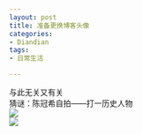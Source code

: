 ```yaml
---
layout: post
title: 准备更换博客头像
categories:
- Diandian
tags:
- 日常生活

---
```

与此无关又有关
<br />猜谜：陈冠希自拍——打一历史人物
<br />
<img src="http://m3.img.srcdd.com/farm5/d/2012/0627/10/DAEE311BEAEF426C547D0FB1EC2FDFDC_B500_900_500_375.JPEG" />
<br />
<img src="http://m1.img.srcdd.com/farm5/d/2012/0627/10/252F096D4CB556B60B5C26B207E95476_B500_900_500_375.JPEG" />